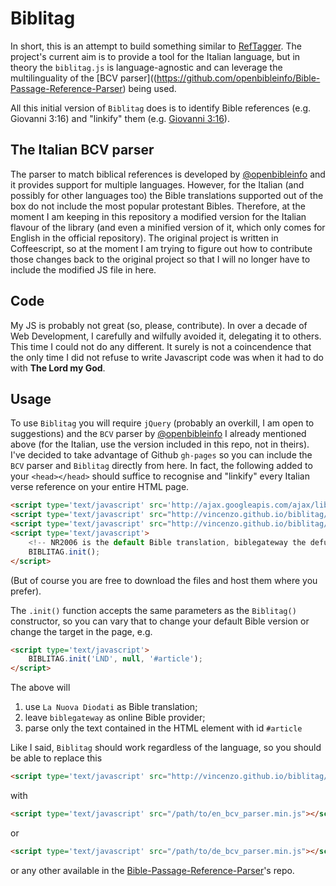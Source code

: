 # Biblitag

In short, this is an attempt to build something similar to [RefTagger](http://reftagger.com/).
The project's current aim is to provide a tool for the Italian language, but in theory the `biblitag.js` is language-agnostic and can leverage the multilinguality of the [BCV parser]((https://github.com/openbibleinfo/Bible-Passage-Reference-Parser) being used.

All this initial version of `Biblitag` does is to identify Bible references (e.g. Giovanni 3:16) and "linkify" them (e.g. [Giovanni 3:16](https://www.biblegateway.com/passage/?search=John.3.16&version=NR2006)).

## The Italian BCV parser

The parser to match biblical references is developed by [@openbibleinfo](https://github.com/openbibleinfo) and it provides support for multiple languages. However, for the Italian (and possibly for other languages too) the Bible translations supported out of the box do not include the most popular protestant Bibles. Therefore, at the moment I am keeping in this repository a modified version for the Italian flavour of the library (and even a minified version of it, which only comes for English in the official repository). The original project is written in Coffeescript, so at the moment I am trying to figure out how to contribute those changes back to the original project so that I will no longer have to include the modified JS file in here.

## Code

My JS is probably not great (so, please, contribute). In over a decade of Web Development, I carefully and wilfully avoided it, delegating it to others. 
This time I could not do any different. It surely is not a coincendence that the only time I did not refuse to write Javascript code was when it had to do with **The Lord my God**.

## Usage

To use `Biblitag` you will require `jQuery` (probably an overkill, I am open to suggestions) and the `BCV` parser by [@openbibleinfo](https://github.com/openbibleinfo) I already mentioned above (for the Italian, use the version included in this repo, not in theirs). I've decided to take advantage of Github `gh-pages` so you can include the `BCV` parser and `Biblitag` directly from here. In fact, the following added to your `<head></head>` should suffice to recognise and "linkify" every Italian verse reference on your entire HTML page.

```html
<script type='text/javascript' src='http://ajax.googleapis.com/ajax/libs/jquery/1.4.2/jquery.min.js'></script>
<script type='text/javascript' src="http://vincenzo.github.io/biblitag/bcv/it_bcv_parser.min.js"></script>
<script type='text/javascript' src="http://vincenzo.github.io/biblitag/biblitag.js"></script>
<script type='text/javascript'>
    <!-- NR2006 is the default Bible translation, biblegateway the defualt online Bible provider, and 'body' the default target in the HTML document -->
    BIBLITAG.init();
</script>
```

(But of course you are free to download the files and host them where you prefer).

The `.init()` function accepts the same parameters as the `Biblitag()` constructor, so you can vary that to change your default Bible version or change the target in the page, e.g.

```html
<script type='text/javascript'>
    BIBLITAG.init('LND', null, '#article');
</script>
```

The above will

1. use `La Nuova Diodati` as Bible translation;
2. leave `biblegateway` as online Bible provider;
3. parse only the text contained in the HTML element with id `#article`

Like I said, `Biblitag` should work regardless of the language, so you should be able to replace this

```html
<script type='text/javascript' src="http://vincenzo.github.io/biblitag/bcv/it_bcv_parser.min.js"></script>
```

with 

```html
<script type='text/javascript' src="/path/to/en_bcv_parser.min.js"></script>
```

or 

```html
<script type='text/javascript' src="/path/to/de_bcv_parser.min.js"></script>
```

or any other available in the [Bible-Passage-Reference-Parser](github.com/openbibleinfo/Bible-Passage-Reference-Parser)'s repo.
